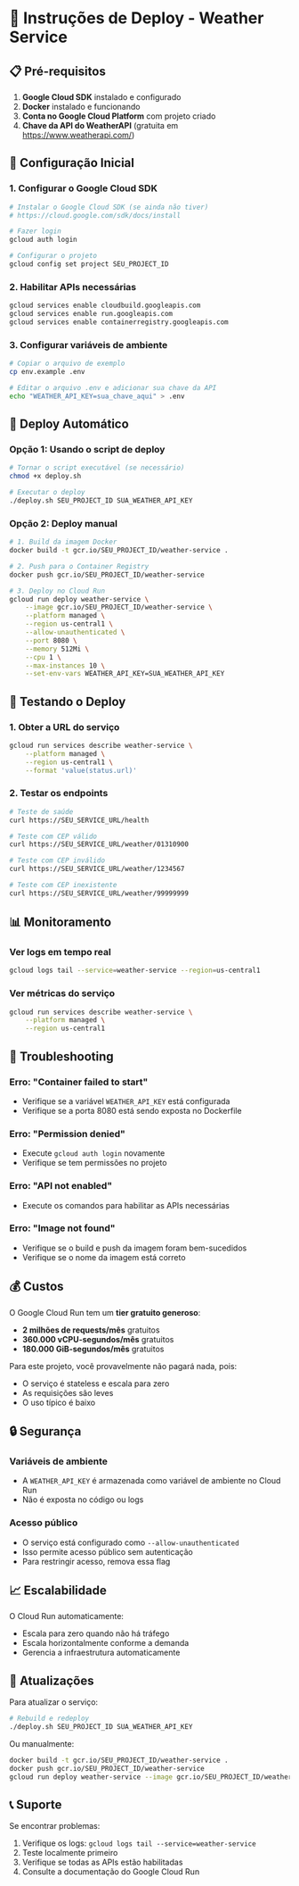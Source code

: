 # 🚀 Instruções de Deploy - Weather Service

## 📋 Pré-requisitos

1. **Google Cloud SDK** instalado e configurado
2. **Docker** instalado e funcionando
3. **Conta no Google Cloud Platform** com projeto criado
4. **Chave da API do WeatherAPI** (gratuita em https://www.weatherapi.com/)

## 🔧 Configuração Inicial

### 1. Configurar o Google Cloud SDK
```bash
# Instalar o Google Cloud SDK (se ainda não tiver)
# https://cloud.google.com/sdk/docs/install

# Fazer login
gcloud auth login

# Configurar o projeto
gcloud config set project SEU_PROJECT_ID
```

### 2. Habilitar APIs necessárias
```bash
gcloud services enable cloudbuild.googleapis.com
gcloud services enable run.googleapis.com
gcloud services enable containerregistry.googleapis.com
```

### 3. Configurar variáveis de ambiente
```bash
# Copiar o arquivo de exemplo
cp env.example .env

# Editar o arquivo .env e adicionar sua chave da API
echo "WEATHER_API_KEY=sua_chave_aqui" > .env
```

## 🚀 Deploy Automático

### Opção 1: Usando o script de deploy
```bash
# Tornar o script executável (se necessário)
chmod +x deploy.sh

# Executar o deploy
./deploy.sh SEU_PROJECT_ID SUA_WEATHER_API_KEY
```

### Opção 2: Deploy manual
```bash
# 1. Build da imagem Docker
docker build -t gcr.io/SEU_PROJECT_ID/weather-service .

# 2. Push para o Container Registry
docker push gcr.io/SEU_PROJECT_ID/weather-service

# 3. Deploy no Cloud Run
gcloud run deploy weather-service \
    --image gcr.io/SEU_PROJECT_ID/weather-service \
    --platform managed \
    --region us-central1 \
    --allow-unauthenticated \
    --port 8080 \
    --memory 512Mi \
    --cpu 1 \
    --max-instances 10 \
    --set-env-vars WEATHER_API_KEY=SUA_WEATHER_API_KEY
```

## 🧪 Testando o Deploy

### 1. Obter a URL do serviço
```bash
gcloud run services describe weather-service \
    --platform managed \
    --region us-central1 \
    --format 'value(status.url)'
```

### 2. Testar os endpoints
```bash
# Teste de saúde
curl https://SEU_SERVICE_URL/health

# Teste com CEP válido
curl https://SEU_SERVICE_URL/weather/01310900

# Teste com CEP inválido
curl https://SEU_SERVICE_URL/weather/1234567

# Teste com CEP inexistente
curl https://SEU_SERVICE_URL/weather/99999999
```

## 📊 Monitoramento

### Ver logs em tempo real
```bash
gcloud logs tail --service=weather-service --region=us-central1
```

### Ver métricas do serviço
```bash
gcloud run services describe weather-service \
    --platform managed \
    --region us-central1
```

## 🔧 Troubleshooting

### Erro: "Container failed to start"
- Verifique se a variável `WEATHER_API_KEY` está configurada
- Verifique se a porta 8080 está sendo exposta no Dockerfile

### Erro: "Permission denied"
- Execute `gcloud auth login` novamente
- Verifique se tem permissões no projeto

### Erro: "API not enabled"
- Execute os comandos para habilitar as APIs necessárias

### Erro: "Image not found"
- Verifique se o build e push da imagem foram bem-sucedidos
- Verifique se o nome da imagem está correto

## 💰 Custos

O Google Cloud Run tem um **tier gratuito generoso**:
- **2 milhões de requests/mês** gratuitos
- **360.000 vCPU-segundos/mês** gratuitos
- **180.000 GiB-segundos/mês** gratuitos

Para este projeto, você provavelmente não pagará nada, pois:
- O serviço é stateless e escala para zero
- As requisições são leves
- O uso típico é baixo

## 🔒 Segurança

### Variáveis de ambiente
- A `WEATHER_API_KEY` é armazenada como variável de ambiente no Cloud Run
- Não é exposta no código ou logs

### Acesso público
- O serviço está configurado como `--allow-unauthenticated`
- Isso permite acesso público sem autenticação
- Para restringir acesso, remova essa flag

## 📈 Escalabilidade

O Cloud Run automaticamente:
- Escala para zero quando não há tráfego
- Escala horizontalmente conforme a demanda
- Gerencia a infraestrutura automaticamente

## 🔄 Atualizações

Para atualizar o serviço:
```bash
# Rebuild e redeploy
./deploy.sh SEU_PROJECT_ID SUA_WEATHER_API_KEY
```

Ou manualmente:
```bash
docker build -t gcr.io/SEU_PROJECT_ID/weather-service .
docker push gcr.io/SEU_PROJECT_ID/weather-service
gcloud run deploy weather-service --image gcr.io/SEU_PROJECT_ID/weather-service
```

## 📞 Suporte

Se encontrar problemas:
1. Verifique os logs: `gcloud logs tail --service=weather-service`
2. Teste localmente primeiro
3. Verifique se todas as APIs estão habilitadas
4. Consulte a documentação do Google Cloud Run 